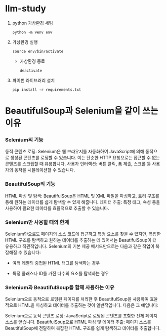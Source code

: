 # llm-study

1. python 가상환경 세팅

   ```
   python -m venv env
   ```

2. 가상환경 실행

   ```
   source env/bin/activate
   ```

   - 가상환경 종료

     ```
     deactivate
     ```

3. 파이썬 라이브러리 설치

   ```
   pip install -r requirements.txt
   ```

# BeautifulSoup과 Selenium을 같이 쓰는 이유

### Selenium의 기능

동적 콘텐츠 로딩: Selenium은 웹 브라우저를 자동화하여 JavaScript에 의해 동적으로 생성된 콘텐츠를 로딩할 수 있습니다. 이는 단순한 HTTP 요청으로는 접근할 수 없는 콘텐츠를 스크랩할 때 유용합니다.
사용자 인터랙션: 버튼 클릭, 폼 제출, 스크롤 등 사용자의 동작을 시뮬레이션할 수 있습니다.

### BeautifulSoup의 기능

HTML 파싱 및 탐색: BeautifulSoup은 HTML 및 XML 파일을 파싱하고, 트리 구조를 통해 원하는 데이터를 쉽게 탐색할 수 있게 해줍니다.
데이터 추출: 특정 태그, 속성 등을 사용하여 필요한 데이터를 효율적으로 추출할 수 있습니다.

### Selenium만 사용할 때의 한계

Selenium만으로도 페이지의 소스 코드에 접근하고 특정 요소를 찾을 수 있지만, 복잡한 HTML 구조를 탐색하고 원하는 데이터를 추출하는 데 있어서는 BeautifulSoup이 더 유용하고 직관적입니다. Selenium의 기본 제공 메서드만으로는 다음과 같은 작업이 복잡해질 수 있습니다:

- 여러 레벨의 중첩된 HTML 태그를 탐색하는 경우

- 특정 클래스나 ID를 가진 다수의 요소를 탐색하는 경우

### Selenium과 BeautifulSoup을 함께 사용하는 이유

Selenium으로 동적으로 로딩된 페이지를 처리한 후 BeautifulSoup을 사용하여 효율적으로 HTML을 파싱하고 데이터를 추출하는 것이 일반적입니다. 다음은 그 예입니다:

Selenium으로 동적 콘텐츠 로딩: JavaScript로 로딩된 콘텐츠를 포함한 전체 페이지 소스를 얻습니다.
BeautifulSoup으로 HTML 파싱 및 데이터 추출: 페이지 소스를 BeautifulSoup에 전달하여 복잡한 HTML 구조를 쉽게 탐색하고 데이터를 추출합니다.
